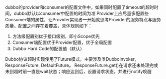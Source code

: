 
dubbo的provider和consumer的配置文件中，如果同时配置了timeout的超时时间，dubbo默认以consumer中配置的时间为准
Provider上应尽量多配置些Consumer端的属性，让Provider实现者一开始就思考Provider的服务特点与服务质量。配置之间存在着覆盖，具体规则如下：
1. 方法级配置别优于接口级别，即小Scope优先
2. Consumer端配置优于Provider配置，优于全局配置
3. Dubbo Hard Code的配置值（默认）

Dubbo协议超时实现使用了Future模式，主要涉及类DubboInvoker，ResponseFuture, DefaultFuture。
ResponseFuture.get()在请求还未处理完或未到超时前一直是wait状态；响应达到后，设置请求状态，并进行notify唤醒
